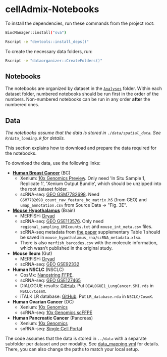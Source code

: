 # cellAdmix-Notebooks

To install the dependencies, run these commands from the project root:

```bash
BiocManager::install("sva")
```

```bash
Rscript -e "devtools::install_deps()"
```

To create the necessary data folders, run:

```bash
Rscript -e "dataorganizer::CreateFolders()"
```

## Notebooks

The notebooks are organized by dataset in the [`Analyses`](./Analyses) folder. Within each dataset folder, numbered notebooks should be run first in the order of the numbers. Non-numbered notebooks can be run in any order **after** the numbered ones.

## Data

*The notebooks assume that the data is stored in `./data/spatial_data`. See `R/data_loading.R` for details.*

This section explains how to download and prepare the data required for the notebooks.

To download the data, use the following links:
- [**Human Breast Cancer**](https://www.nature.com/articles/s41467-023-43458-x) (BC)
  - Xenium: [10x Genomics Preview](https://www.10xgenomics.com/products/xenium-in-situ/preview-dataset-human-breast). Only need 'In Situ Sample 1, Replicate 1', 'Xenium Output Bundle', which should be unzipped into the root dataset folder.
  - scRNA-seq: [GEO GSM7782698](https://www.ncbi.nlm.nih.gov/geo/query/acc.cgi?acc=GSM7782698). Need `GSM7782698_count_raw_feature_bc_matrix.h5` (from GEO) and `umap_annotation.csv` from Source Data -> "Fig. 3E".
- [**Mouse Hypothalamus**](https://doi.org/10.1126/science.aau5324) (Brain)
  - MERFISH: [Dryad](https://doi.org/10.5061/dryad.8t8s248)
  - scRNA-seq: [GEO GSE113576](https://www.ncbi.nlm.nih.gov/geo/query/acc.cgi?acc=GSE113576). Only need `regional_sampling_UMIcounts.txt` and `mouse_int_meta.csv` files.
  - scRNA-seq metadata from [the paper](https://www.science.org/doi/10.1126/science.aau5324) supplementary Table 1 should be saved in `mouse_hypothalamus_rna/scRNA_metadata.xlsx`.
  - There is also `merfish_barcodes.csv` with the molecule information, which wasn't published in the original study.
- **Mouse Ileum** (Gut)
  - MERFISH: [Dryad](https://doi.org/10.5061/dryad.jm63xsjb2)
  - scRNA-seq: [GEO GSE92332](https://www.ncbi.nlm.nih.gov/geo/query/acc.cgi?acc=GSE92332)
- **Human NSCLC** (NSCLC)
  - CosMx: [Nanostring FFPE](https://nanostring.com/products/cosmx-spatial-molecular-imager/ffpe-dataset/nsclc-ffpe-dataset/).
  - scRNA-seq: [GEO GSE127465](https://www.ncbi.nlm.nih.gov/geo/query/acc.cgi?acc=GSE127465)
  - DIALOGUE results: [GitHub](https://github.com/livnatje/DIALOGUE/wiki/Reproducing-the-lung-cancer-spatial-results-and-figures). Put `DIALOGUE1_LungCancer.SMI.rds` in `NSCLC/CosmX`.
  - iTALK LR database: [GitHub](https://github.com/Coolgenome/iTALK/tree/master/data). Put `LR_database.rda` in `NSCLC/CosmX`.
- **Human Ovarian Cancer** (OC)
  - Xenium: [10x Genomics](https://www.10xgenomics.com/datasets/xenium-prime-ffpe-human-ovarian-cancer)
  - scRNA-seq: [10x Genomics scFFPE](https://www.10xgenomics.com/datasets/17k-human-ovarian-cancer-scFFPE)
- **Human Pancreatic Cancer** (Pancreas)
  - Xenium: [10x Genomics](https://www.10xgenomics.com/datasets/ffpe-human-pancreas-with-xenium-multimodal-cell-segmentation-1-standard)
  - snRNA-seq: [Single Cell Portal](http://singlecell.charite.de/cellbrowser/pancreas/)

The code assumes that the data is stored in `../data` with a separate subfolder per dataset and per modality. See [data_mapping.yml](./data_mapping.yml) for details. There, you can also change the paths to match your local setup.
